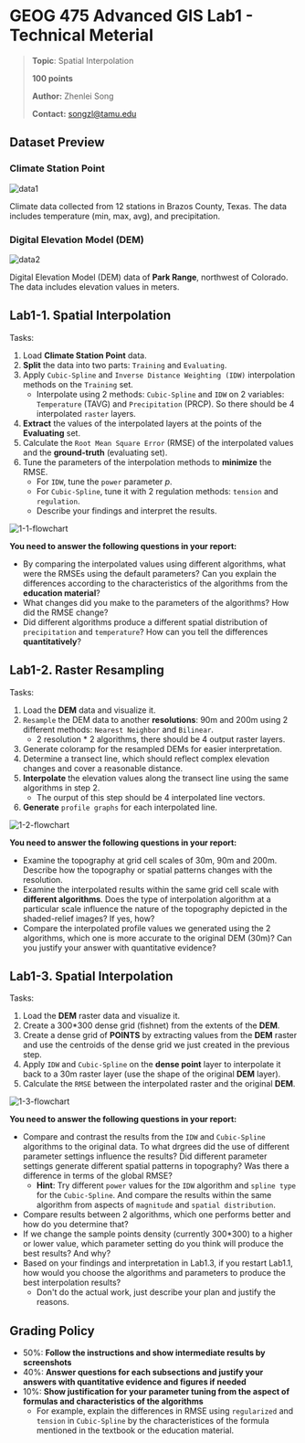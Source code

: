 # GEOG 475 Advanced GIS Lab1 - Technical Meterial

>**Topic**: Spatial Interpolation
>
>**100 points**
>
>**Author:** Zhenlei Song
>
>**Contact:** [songzl@tamu.edu](mailto:songzl@tamu.edu)

## Dataset Preview

### **Climate Station Point**

![data1](./img/dataset-preview.png)

Climate data collected from 12 stations in Brazos County, Texas. The data includes temperature (min, max, avg), and precipitation.

### **Digital Elevation Model (DEM)**

![data2](./img/dataset2-preview.png)

Digital Elevation Model (DEM) data of **Park Range**, northwest of Colorado. The data includes elevation values in meters.

## Lab1-1. Spatial Interpolation

Tasks:

1. Load **Climate Station Point** data.
2. **Split** the data into two parts: `Training` and `Evaluating`.
3. Apply `Cubic-Spline` and `Inverse Distance Weighting (IDW)` interpolation methods on the `Training` set.
   - Interpolate using 2 methods: `Cubic-Spline` and `IDW` on 2 variables: `Temperature` (TAVG) and `Precipitation` (PRCP). So there should be 4 interpolated `raster` layers.
4. **Extract** the values of the interpolated layers at the points of the **Evaluating** set.
5. Calculate the `Root Mean Square Error` (RMSE) of the interpolated values and the **ground-truth** (evaluating set).
6. Tune the parameters of the interpolation methods to **minimize** the RMSE.
   - For `IDW`, tune the `power` parameter $p$.
   - For `Cubic-Spline`, tune it with 2 regulation methods: `tension` and `regulation`.
   - Describe your findings and interpret the results.

![1-1-flowchart](./img/lab1-1-flowchart.png)

**You need to answer the following questions in your report:**

- By comparing the interpolated values using different algorithms, what were the RMSEs using the default parameters? Can you explain the differences according to the characteristics of the algorithms from the **education material**?
- What changes did you make to the parameters of the algorithms? How did the RMSE change?
- Did different algorithms produce a different spatial distribution of `precipitation` and `temperature`? How can you tell the differences **quantitatively**?

## Lab1-2. Raster Resampling

Tasks:

1. Load the **DEM** data and visualize it.
2. `Resample` the DEM data to another **resolutions**: 90m and 200m using 2 different methods: `Nearest Neighbor` and `Bilinear`.
   - 2 resolution * 2 algorithms, there should be 4 output raster layers.
3. Generate coloramp for the resampled DEMs for easier interpretation.
4. Determine a transect line, which should reflect complex elevation changes and cover a reasonable distance.
5. **Interpolate** the elevation values along the transect line using the same algorithms in step 2.
   - The ourput of this step should be 4 interpolated line vectors.
6. **Generate** `profile graphs` for each interpolated line.

![1-2-flowchart](./img/Lab1-2-flowchart.png)

**You need to answer the following questions in your report:**

- Examine the topography at grid cell scales of 30m, 90m and 200m. Describe how the topography or spatial patterns changes with the resolution.
- Examine the interpolated results within the same grid cell scale with **different algorithms**. Does the type of interpolation algorithm at a particular scale influence the nature of the topography depicted in the shaded-relief images? If yes, how?
- Compare the interpolated profile values we generated using the 2 algorithms, which one is more accurate to the original DEM (30m)? Can you justify your answer with quantitative evidence?

## Lab1-3. Spatial Interpolation

Tasks:

1. Load the **DEM** raster data and visualize it.
2. Create a 300*300 dense grid (fishnet) from the extents of the **DEM**.
3. Create a dense grid of **POINTS** by extracting values from the **DEM** raster and use the centroids of the dense grid we just created in the previous step.
4. Apply `IDW` and `Cubic-Spline` on the **dense point** layer to interpolate it back to a 30m raster layer (use the shape of the original **DEM** layer).
5. Calculate the `RMSE` between the interpolated raster and the original **DEM**.

![1-3-flowchart](./img/Lab1-3-flowchart.png)

**You need to answer the following questions in your report:**

- Compare and contrast the results from the `IDW` and `Cubic-Spline` algorithms to the original data. To what drgrees did the use of different parameter settings influence the results? Did different parameter settings generate different spatial patterns in topography? Was there a difference in terms of the global RMSE?
  - **Hint**: Try different `power` values for the `IDW` algorithm and `spline type` for the `Cubic-Spline`. And compare the results within the same algorithm from aspects of `magnitude` and `spatial distribution`.
- Compare results between 2 algorithms, which one performs better and how do you determine that?
- If we change the sample points density (currently 300*300) to a higher or lower value, which parameter setting do you think will produce the best results? And why?
- Based on your findings and interpretation in Lab1.3, if you restart Lab1.1, how would you choose the algorithms and parameters to produce the best interpolation results?
  - Don't do the actual work, just describe your plan and justify the reasons.

## Grading Policy

- 50%: **Follow the instructions and show intermediate results by screenshots**
- 40%: **Answer questions for each subsections and justify your answers with quantitative evidence and figures if needed**
- 10%: **Show justification for your parameter tuning from the aspect of formulas and characteristics of the algorithms**
  - For example, explain the differences in RMSE using `regularized` and `tension` in `Cubic-Spline` by the characteristices of the formula mentioned in the textbook or the education material.